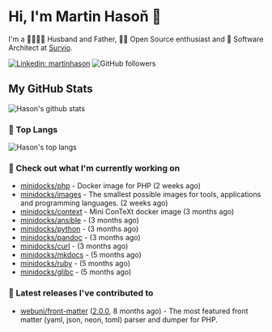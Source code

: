 # Hi, I'm Martin Hasoň 👋

I'm a 👨‍👩‍👧‍👦 Husband and Father, 🧑‍💻 Open Source enthusiast and 📐 Software Architect at [Survio](https://www.survio.com).

[![Linkedin: martinhason](https://img.shields.io/badge/-Martin%20Hasoň-blue?style=flat-square&logo=Linkedin&logoColor=white&link=https://www.linkedin.com/in/martinhason/)](https://www.linkedin.com/in/martinhason/)
![GitHub followers](https://img.shields.io/github/followers/hason?label=Follow&style=social)


## My GitHub Stats
![Hason's github stats](https://github-readme-stats.vercel.app/api?username=hason&show_icons=true&include_all_commits=true&theme=dracula&hide_border=true&hide_title=true)

### 💾 Top Langs
![Hason's top langs](https://github-readme-stats.vercel.app/api/top-langs/?username=hason&layout=compact&theme=dracula&hide_border=true&hide_title=true)

### 👷 Check out what I'm currently working on

- [minidocks/php](https://github.com/minidocks/php) - Docker image for PHP (2 weeks ago)
- [minidocks/images](https://github.com/minidocks/images) - The smallest possible images for tools, applications and programming languages. (2 weeks ago)
- [minidocks/context](https://github.com/minidocks/context) - Mini ConTeXt docker image (3 months ago)
- [minidocks/ansible](https://github.com/minidocks/ansible) -  (3 months ago)
- [minidocks/python](https://github.com/minidocks/python) -  (3 months ago)
- [minidocks/pandoc](https://github.com/minidocks/pandoc) -  (3 months ago)
- [minidocks/curl](https://github.com/minidocks/curl) -  (3 months ago)
- [minidocks/mkdocs](https://github.com/minidocks/mkdocs) -  (5 months ago)
- [minidocks/ruby](https://github.com/minidocks/ruby) -  (5 months ago)
- [minidocks/glibc](https://github.com/minidocks/glibc) -  (5 months ago)

### 🔭 Latest releases I've contributed to

- [webuni/front-matter](https://github.com/webuni/front-matter) ([2.0.0](https://github.com/webuni/front-matter/releases/tag/2.0.0), 8 months ago) - The most featured front matter (yaml, json, neon, toml) parser and dumper for PHP.

